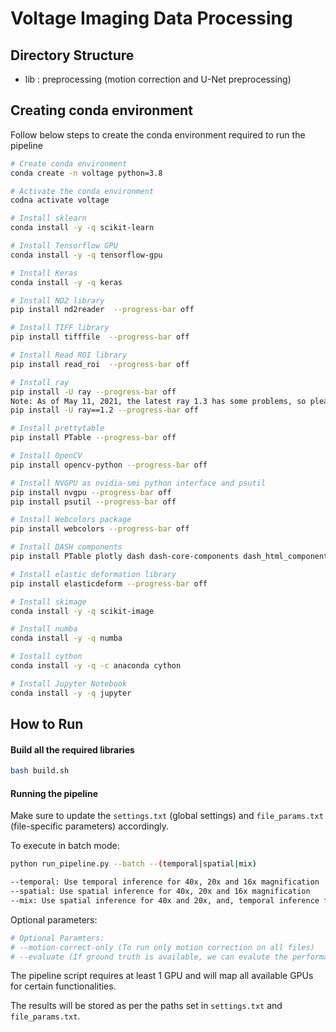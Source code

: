 # Voltage Imaging Data Processing



## Directory Structure
* lib   : preprocessing (motion correction and U-Net preprocessing)

## Creating conda environment

Follow below steps to create the conda environment required to run the pipeline

```bash
# Create conda environment
conda create -n voltage python=3.8

# Activate the conda environment
codna activate voltage

# Install sklearn
conda install -y -q scikit-learn

# Install Tensorflow GPU
conda install -y -q tensorflow-gpu

# Install Keras
conda install -y -q keras

# Install ND2 library
pip install nd2reader  --progress-bar off

# Install TIFF library
pip install tifffile  --progress-bar off

# Install Read ROI library
pip install read_roi  --progress-bar off

# Install ray
pip install -U ray --progress-bar off
Note: As of May 11, 2021, the latest ray 1.3 has some problems, so please install ray 1.2 using
pip install -U ray==1.2 --progress-bar off

# Install prettytable
pip install PTable --progress-bar off

# Install OpenCV
pip install opencv-python --progress-bar off

# Install NVGPU as nvidia-smi python interface and psutil
pip install nvgpu --progress-bar off
pip install psutil --progress-bar off

# Install Webcolors package
pip install webcolors --progress-bar off

# Install DASH components
pip install PTable plotly dash dash-core-components dash_html_components dash_table --progress-bar off

# Install elastic deformation library
pip install elasticdeform --progress-bar off

# Install skimage
conda install -y -q scikit-image

# Install numba
conda install -y -q numba

# Install cython
conda install -y -q -c anaconda cython

# Install Jupyter Notebook
conda install -y -q jupyter
```

## How to Run

#### Build all the required libraries
```bash
bash build.sh
```

#### Running the pipeline

Make sure to update the `settings.txt` (global settings) and `file_params.txt` (file-specific parameters) accordingly.

To execute in batch mode:

```bash
python run_pipeline.py --batch --(temporal|spatial|mix)

--temporal: Use temporal inference for 40x, 20x and 16x magnification
--spatial: Use spatial inference for 40x, 20x and 16x magnification
--mix: Use spatial inference for 40x and 20x, and, temporal inference for 16x datasets.
```

Optional parameters:
```bash
# Optional Paramters:
# --motion-correct-only (To run only motion correction on all files)
# --evaluate (If ground truth is available, we can evalute the performance using this paramter)
```

The pipeline script requires at least 1 GPU and will map all available GPUs for certain functionalities.

The results will be stored as per the paths set in `settings.txt` and `file_params.txt`.
